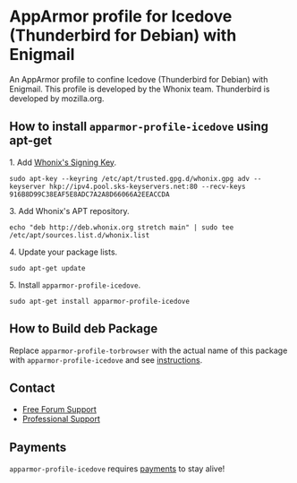 # AppArmor profile for Icedove (Thunderbird for Debian) with Enigmail #

An AppArmor profile to confine Icedove (Thunderbird for Debian) with Enigmail.
This profile is developed by the Whonix team. Thunderbird is developed by
mozilla.org.
## How to install `apparmor-profile-icedove` using apt-get ##

1\. Add [Whonix's Signing Key](https://www.whonix.org/wiki/Whonix_Signing_Key).

```
sudo apt-key --keyring /etc/apt/trusted.gpg.d/whonix.gpg adv --keyserver hkp://ipv4.pool.sks-keyservers.net:80 --recv-keys 916B8D99C38EAF5E8ADC7A2A8D66066A2EEACCDA
```

3\. Add Whonix's APT repository.

```
echo "deb http://deb.whonix.org stretch main" | sudo tee /etc/apt/sources.list.d/whonix.list
```

4\. Update your package lists.

```
sudo apt-get update
```

5\. Install `apparmor-profile-icedove`.

```
sudo apt-get install apparmor-profile-icedove
```

## How to Build deb Package ##

Replace `apparmor-profile-torbrowser` with the actual name of this package with `apparmor-profile-icedove` and see [instructions](https://www.whonix.org/wiki/Dev/Build_Documentation/apparmor-profile-torbrowser).

## Contact ##

* [Free Forum Support](https://forums.whonix.org)
* [Professional Support](https://www.whonix.org/wiki/Professional_Support)

## Payments ##

`apparmor-profile-icedove` requires [payments](https://www.whonix.org/wiki/Payments) to stay alive!
